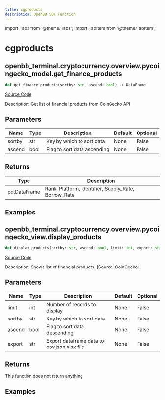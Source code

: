 ```yaml
---
title: cgproducts
description: OpenBB SDK Function
---
```


import Tabs from '@theme/Tabs';
import TabItem from '@theme/TabItem';

# cgproducts

<Tabs>
<TabItem value="model" label="Model" default>

## openbb_terminal.cryptocurrency.overview.pycoingecko_model.get_finance_products

```python title='openbb_terminal/cryptocurrency/overview/pycoingecko_model.py'
def get_finance_products(sortby: str, ascend: bool) -> DataFrame
```
[Source Code](https://github.com/OpenBB-finance/OpenBBTerminal/tree/main/openbb_terminal/cryptocurrency/overview/pycoingecko_model.py#L292)

Description: Get list of financial products from CoinGecko API

## Parameters

| Name | Type | Description | Default | Optional |
| ---- | ---- | ----------- | ------- | -------- |
| sortby | str | Key by which to sort data | None | False |
| ascend | bool | Flag to sort data ascending | None | False |

## Returns

| Type | Description |
| ---- | ----------- |
| pd.DataFrame | Rank,  Platform, Identifier, Supply_Rate, Borrow_Rate |

## Examples



</TabItem>
<TabItem value="view" label="View">

## openbb_terminal.cryptocurrency.overview.pycoingecko_view.display_products

```python title='openbb_terminal/cryptocurrency/overview/pycoingecko_view.py'
def display_products(sortby: str, ascend: bool, limit: int, export: str) -> None
```
[Source Code](https://github.com/OpenBB-finance/OpenBBTerminal/tree/main/openbb_terminal/cryptocurrency/overview/pycoingecko_view.py#L595)

Description: Shows list of financial products. [Source: CoinGecko]

## Parameters

| Name | Type | Description | Default | Optional |
| ---- | ---- | ----------- | ------- | -------- |
| limit | int | Number of records to display | None | False |
| sortby | str | Key by which to sort data | None | False |
| ascend | bool | Flag to sort data descending | None | False |
| export | str | Export dataframe data to csv,json,xlsx file | None | False |

## Returns

This function does not return anything

## Examples



</TabItem>
</Tabs>